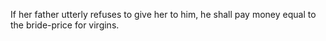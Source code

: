 If her father utterly refuses to give her to him, he shall pay money equal to the bride-price for virgins.
